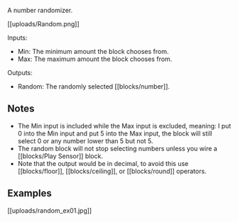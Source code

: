 A number randomizer.

[[uploads/Random.png]]

Inputs:

- Min: The minimum amount the block chooses from.
- Max: The maximum amount the block chooses from.

Outputs:

- Random: The randomly selected [[blocks/number]].

## Notes
- The Min input is included while the Max input is excluded, meaning: I put 0 into the Min input and put 5 into the Max input, the block will still select 0 or any number lower than 5 but not 5.
- The random block will not stop selecting numbers unless you wire a [[blocks/Play Sensor]] block.
- Note that the output would be in decimal, to avoid this use [[blocks/floor]], [[blocks/ceiling]], or [[blocks/round]] operators.

## Examples

[[uploads/random_ex01.jpg]]